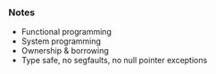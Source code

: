 ### Notes

* Functional programming 
* System programming 
* Ownership & borrowing
* Type safe, no segfaults, no null pointer exceptions
